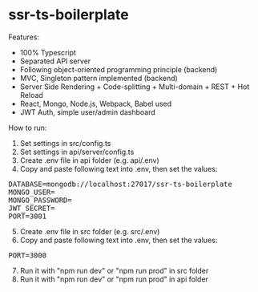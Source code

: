 # ssr-ts-boilerplate

Features:
- 100% Typescript
- Separated API server
- Following object-oriented programming principle (backend)
- MVC, Singleton pattern implemented (backend)
- Server Side Rendering + Code-splitting + Multi-domain + REST + Hot Reload
- React, Mongo, Node.js, Webpack, Babel used
- JWT Auth, simple user/admin dashboard

How to run:
1. Set settings in src/config.ts
2. Set settings in api/server/config.ts
3. Create .env file in api folder (e.g. api/.env)
4. Copy and paste following text into .env, then set the values:
<pre>
DATABASE=mongodb://localhost:27017/ssr-ts-boilerplate
MONGO_USER=
MONGO_PASSWORD=
JWT_SECRET=
PORT=3001
</pre>
5. Create .env file in src folder (e.g. src/.env)
6. Copy and paste following text into .env, then set the values:
<pre>
PORT=3000
</pre>
7. Run it with "npm run dev" or "npm run prod" in src folder
8. Run it with "npm run dev" or "npm run prod" in api folder
